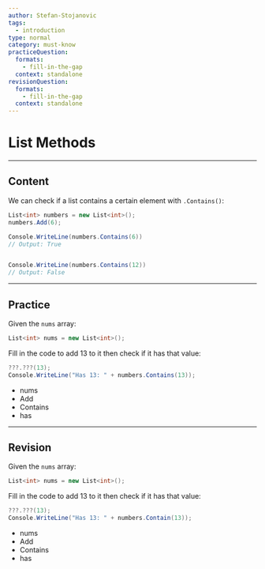 ```yaml
---
author: Stefan-Stojanovic
tags:
  - introduction
type: normal
category: must-know
practiceQuestion:
  formats:
    - fill-in-the-gap
  context: standalone
revisionQuestion:
  formats:
    - fill-in-the-gap
  context: standalone
---
```


# List Methods

---

## Content

We can check if a list contains a certain element with `.Contains()`:

```csharp
List<int> numbers = new List<int>();
numbers.Add(6);

Console.WriteLine(numbers.Contains(6))
// Output: True


Console.WriteLine(numbers.Contains(12))
// Output: False
```



---

## Practice

Given the `nums` array:

```csharp
List<int> nums = new List<int>();
```

Fill in the code to add 13 to it then check if it has that value:
```csharp
???.???(13);
Console.WriteLine("Has 13: " + numbers.Contains(13));
```

- nums
- Add
- Contains
- has

---

## Revision

Given the `nums` array:

```csharp
List<int> nums = new List<int>();
```

Fill in the code to add 13 to it then check if it has that value:
```csharp
???.???(13);
Console.WriteLine("Has 13: " + numbers.Contain(13));
```

- nums
- Add
- Contains
- has